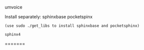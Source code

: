 umvoice

Install separately:
    sphinxbase
    pocketspinx
    
    (use sudo ./get_libs to install sphinxbase and pocketsphinx)
    
    sphinx4
=======
